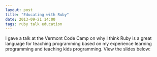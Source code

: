 ```yaml
---
layout: post
title: "Educating with Ruby"
date: 2013-09-21 14:00
tags: ruby talk education
---
```


I gave a talk at the Vermont Code Camp on why I think Ruby is a great language
for teaching programming based on my experience learning programming and
teaching kids programming. View the slides below:

<script async class="speakerdeck-embed" data-id="78543ac005c5013127091630462a5467" data-ratio="1.33333333333333" src="//speakerdeck.com/assets/embed.js"></script>
